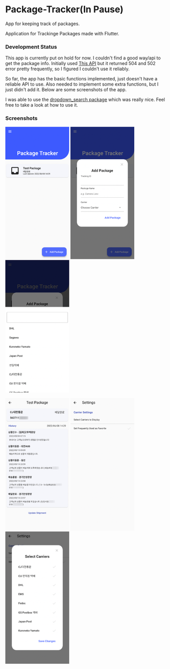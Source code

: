 # Package-Tracker(In Pause)

App for keeping track of packages. 

Application for Trackinge Packages made with Flutter.

### Development Status
This app is currently put on hold for now. I couldn't find a good way/api to get the package info. Initially used [This API](https://tracker.delivery/guide) but it returned 504 and 502 error pretty frequently, so I figured I couldn't use it reliably.

So far, the app has the basic functions implemented, just doesn't have a reliable API to use. Also needed to implement some extra functions, but I just didn't add it. Below are some screenshots of the app.

I was able to use the [dropdown_search package](https://pub.dev/packages/dropdown_search) which was really nice. Feel free to take a look at how to use it.

### Screenshots
<p float="left">
  <img src="https://raw.githubusercontent.com/jerichoi224/Package-Tracker/main/media/screen_1.png" width="200">
  <img src="https://raw.githubusercontent.com/jerichoi224/Package-Tracker/main/media/screen_2.png" width="200">
  <img src="https://raw.githubusercontent.com/jerichoi224/Package-Tracker/main/media/screen_6.png" width="200">
</p>
<p float="left">
  <img src="https://raw.githubusercontent.com/jerichoi224/Package-Tracker/main/media/screen_5.png" width="200">
  <img src="https://raw.githubusercontent.com/jerichoi224/Package-Tracker/main/media/screen_3.png" width="200">
  <img src="https://raw.githubusercontent.com/jerichoi224/Package-Tracker/main/media/screen_4.png" width="200">
</p>
